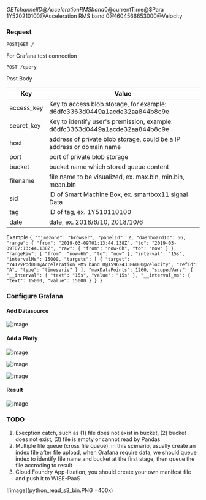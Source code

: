 $GETchannelID@Acceleration RMS band 0@$currentTime@$Para
1Y520210100@Acceleration RMS band 0@1604566653000@Velocity

### Request

`POST|GET /`

For Grafana test connection

`POST /query`

Post Body

|Key       | Value                                                                       |
|----------|-----------------------------------------------------------------------------|
|access_key| Key to access blob storage, for example: d6dfc3363d0449a1acde32aa844b8c9e   |
|secret_key| Key to identify user's premission, example: d6dfc3363d0449a1acde32aa844b8c9e|
|host      | address of private blob storage, could be a IP address or domain name       |
|port      | port of private blob storage                                                |
|bucket    | bucket name which stored queue content                                      |
|filename  | file name to be visualized, ex. max.bin, min.bin, mean.bin                  |
|sid       | ID of Smart Machine Box, ex. smartbox11 signal Data                         |
|tag       | ID of tag, ex. 1Y510110100                                                  |
|date      | date, ex. 2018/6/10, 2018/10/6                                              |

Example
`{
    "timezone": "browser",
    "panelId": 2,
    "dashboardId": 56,
    "range": {
        "from": "2019-03-09T01:13:44.138Z",
        "to": "2019-03-09T07:13:44.138Z",
        "raw": {
            "from": "now-6h",
            "to": "now"
        }
    },
    "rangeRaw": {
        "from": "now-6h",
        "to": "now"
    },
    "interval": "15s",
    "intervalMs": 15000,
    "targets": [
        {
            "target": "Y412vPod001@Acceleration RMS band 0@1596243386000@Velocity",
            "refId": "A",
            "type": "timeserie"
        }
    ],
    "maxDataPoints": 1260,
    "scopedVars": {
        "__interval": {
            "text": "15s",
            "value": "15s"
        },
        "__interval_ms": {
            "text": 15000,
            "value": 15000
        }
    }
}`

### Configure Grafana

#### Add Datasource
![image](images/grafana_create_datasource.PNG)

#### Add a Plotly
![image](images/grafana_metrics.PNG)

![image](images/grafana_display_x.PNG)

![image](images/grafana_display_y.PNG)

#### Result
![image](images/grafana_outcome.PNG)

### TODO
1. Execption catch, such as (1) file does not exist in bucket, (2) bucket does not exist, (3) file is empty or cannot read by Pandas
2. Multiple file queue (cross file queue): in this scenario, usually create an index file after file upload, when Grafana require data, we should queue index to identify file name and bucket at the first stage, then queue the file accroding to result
3. Cloud Foundry App-lization, you should create your own manifest file and push it to WISE-PaaS

![image](python_read_s3_bin.PNG =400x)
